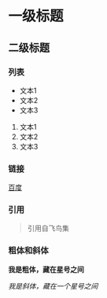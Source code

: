 # 一级标题
## 二级标题

### 列表
- 文本1
- 文本2
- 文本3

1. 文本1
2. 文本2
3. 文本3

### 链接
[百度](www.baidu.com)

### 引用
> 引用自飞鸟集

### 粗体和斜体
**我是粗体，藏在星号之间**

*我是斜体，藏在一个星号之间*
